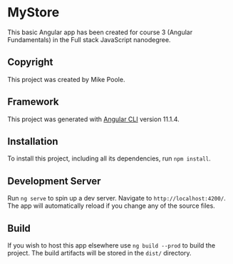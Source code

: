 # MyStore

This basic Angular app has been created for course 3 (Angular Fundamentals) in the Full stack JavaScript nanodegree.

## Copyright

This project was created by Mike Poole.

## Framework

This project was generated with [Angular CLI](https://github.com/angular/angular-cli) version 11.1.4.

## Installation

To install this project, including all its dependencies, run `npm install`.

## Development Server

Run `ng serve` to spin up a dev server. Navigate to `http://localhost:4200/`. The app will automatically reload if you change any of the source files.

## Build

If you wish to host this app elsewhere use `ng build --prod` to build the project. The build artifacts will be stored in the `dist/` directory.

